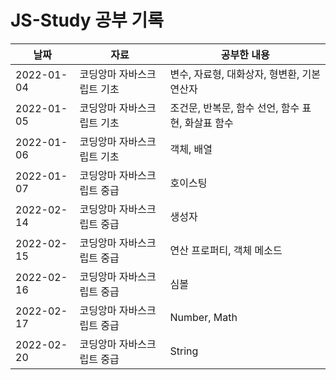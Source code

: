 # JS-Study 공부 기록

| 날짜 | 자료 | 공부한 내용 |
|------|---|---|
| 2022-01-04 | 코딩앙마 자바스크립트 기초 | 변수, 자료형, 대화상자, 형변환, 기본 연산자 |
| 2022-01-05 | 코딩앙마 자바스크립트 기초 | 조건문, 반복문, 함수 선언, 함수 표현, 화살표 함수 |
| 2022-01-06 | 코딩앙마 자바스크립트 기초 | 객체, 배열 |
| 2022-01-07 | 코딩앙마 자바스크립트 중급 | 호이스팅 |
| 2022-02-14 | 코딩앙마 자바스크립트 중급 | 생성자 |
| 2022-02-15 | 코딩앙마 자바스크립트 중급 | 연산 프로퍼티, 객체 메소드 |
| 2022-02-16 | 코딩앙마 자바스크립트 중급 | 심볼 |
| 2022-02-17 | 코딩앙마 자바스크립트 중급 | Number, Math |
| 2022-02-20 | 코딩앙마 자바스크립트 중급 | String |